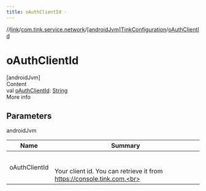 ```yaml
---
title: oAuthClientId -
---
```

//[link](../../index.md)/[com.tink.service.network](../index.md)/[[androidJvm]TinkConfiguration](index.md)/[oAuthClientId](o-auth-client-id.md)



# oAuthClientId  
[androidJvm]  
Content  
val [oAuthClientId](o-auth-client-id.md): [String](https://kotlinlang.org/api/latest/jvm/stdlib/kotlin/-string/index.html)  
More info  


## Parameters  
  
androidJvm  
  
|  Name|  Summary| 
|---|---|
| <a name="com.tink.service.network/TinkConfiguration/oAuthClientId/#/PointingToDeclaration/"></a>oAuthClientId| <a name="com.tink.service.network/TinkConfiguration/oAuthClientId/#/PointingToDeclaration/"></a><br><br>Your client id. You can retrieve it from https://console.tink.com.<br><br>
  
  



